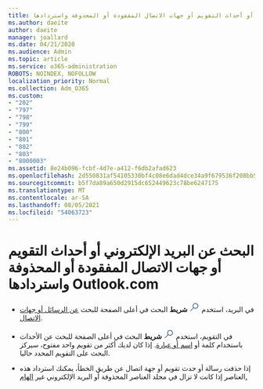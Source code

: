 ```yaml
---
title: البحث عن البريد الإلكتروني أو أحداث التقويم أو جهات الاتصال المفقودة أو المحذوفة واستردادها
ms.author: daeite
author: daeite
manager: joallard
ms.date: 04/21/2020
ms.audience: Admin
ms.topic: article
ms.service: o365-administration
ROBOTS: NOINDEX, NOFOLLOW
localization_priority: Normal
ms.collection: Adm_O365
ms.custom:
- "202"
- "797"
- "798"
- "799"
- "800"
- "801"
- "802"
- "803"
- "8000003"
ms.assetid: 8e24b096-fcbf-4d7e-a412-f6db2afad623
ms.openlocfilehash: 2d550831af54105330bf4c08e6dad4dce34a9f679536f208bb5e037471cd0c50
ms.sourcegitcommit: b5f7da89a650d2915dc652449623c78be6247175
ms.translationtype: MT
ms.contentlocale: ar-SA
ms.lasthandoff: 08/05/2021
ms.locfileid: "54063723"
---
```

# <a name="find-and-recover-missing-or-deleted-email-calendar-events-or-contacts-outlookcom"></a>البحث عن البريد الإلكتروني أو أحداث التقويم أو جهات الاتصال المفقودة أو المحذوفة واستردادها Outlook.com

- في البريد، استخدم <img src='data:image/png;base64,iVBORw0KGgoAAAANSUhEUgAAABUAAAAVBAMAAABbObilAAAAKlBMVEX///+WqL7l6u8vUn8iR3azwNDCzNlObJFAYIkDLWNeeZuks8d7ka1thaRtSbf+AAAAS0lEQVQI12MgFjAdmVkKY6csYxK5AGUbAqWsIUzGBiARAmGzCwAJlgQwmyMARiDEEeoxzWEyQZivLAS3l8kQ4RplkDF4hRkWEvQSABbdDSdqA/J0AAAAAElFTkSuQmCC' />
 **شريط** البحث في أعلى الصفحة للبحث [عن الرسائل أو جهات الاتصال](https://support.office.com/article/88108edf-028e-4306-b87e-7400bbb40aa7?wt.mc_id=Office_Outlook_com_Alchemy).
  
- في التقويم، استخدم <img src='data:image/png;base64,iVBORw0KGgoAAAANSUhEUgAAABUAAAAVBAMAAABbObilAAAAKlBMVEX///+WqL7l6u8vUn8iR3azwNDCzNlObJFAYIkDLWNeeZuks8d7ka1thaRtSbf+AAAAS0lEQVQI12MgFjAdmVkKY6csYxK5AGUbAqWsIUzGBiARAmGzCwAJlgQwmyMARiDEEeoxzWEyQZivLAS3l8kQ4RplkDF4hRkWEvQSABbdDSdqA/J0AAAAAElFTkSuQmCC' />
 **شريط** البحث في أعلى الصفحة للبحث عن الأحداث باستخدام كلمة أو [اسم أو عبارة](https://support.office.com/article/5bc05289-c84c-4849-95a8-7eac05ed478a?wt.mc_id=Office_Outlook_com_Alchemy). إذا كان لديك أكثر من تقويم واحد مفتوح، سيركز البحث على التقويم المحدد حاليا.
  
- إذا حذفت رسالة أو حدث تقويم أو جهة اتصال عن طريق الخطأ، يمكنك استرداد هذه العناصر إذا كانت لا تزال في مجلد العناصر المحذوفة أو البريد الإلكتروني غير [الهام.](https://support.office.com/article/cf06ab1b-ae0b-418c-a4d9-4e895f83ed50?wt.mc_id=Office_Outlook_com_Alchemy)